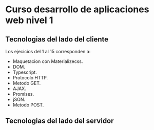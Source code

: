 # Curso desarrollo de aplicaciones web nivel 1

## Tecnologias del lado del cliente

Los ejecicios del 1 al 15 corresponden a:
- Maquetacion con Materializecss.
- DOM.
- Typescript.
- Protocolo HTTP.
- Metodo GET.
- AJAX.
- Promises.
- jSON.
- Metodo POST.

## Tecnologias del lado del servidor
